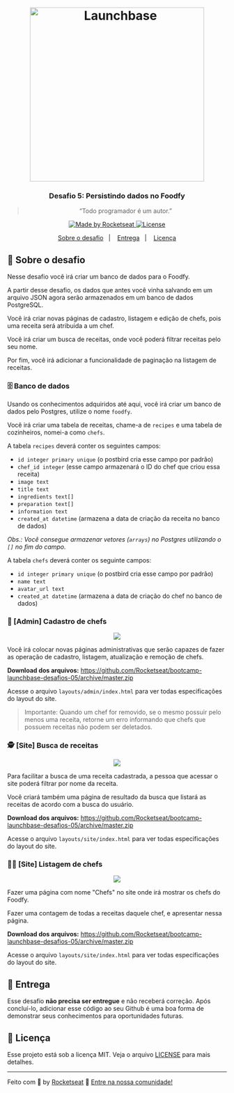 <h1 align="center">
    <img alt="Launchbase" src="https://storage.googleapis.com/golden-wind/bootcamp-launchbase/logo.png" width="400px" />
</h1>

<h3 align="center">
  Desafio 5: Persistindo dados no Foodfy
</h3>

<blockquote align="center">“Todo programador é um autor.”</blockquote>

<p align="center">

  <a href="https://rocketseat.com.br">
    <img alt="Made by Rocketseat" src="https://img.shields.io/badge/made%20by-Rocketseat-%23F8952D">
  </a>

  <a href="LICENSE" >
    <img alt="License" src="https://img.shields.io/badge/license-MIT-%23F8952D">
  </a>

</p>

<p align="center">
  <a href="#rocket-sobre-o-desafio">Sobre o desafio</a>&nbsp;&nbsp;&nbsp;|&nbsp;&nbsp;&nbsp;
  <a href="#calendar-entrega">Entrega</a>&nbsp;&nbsp;&nbsp;|&nbsp;&nbsp;&nbsp;
  <a href="#memo-licença">Licença</a>
</p>

## :rocket: Sobre o desafio

Nesse desafio você irá criar um banco de dados para o Foodfy.

A partir desse desafio, os dados que antes você vinha salvando em um arquivo JSON agora serão armazenados em um banco de dados PostgreSQL.

Você irá criar novas páginas de cadastro, listagem e edição de chefs, pois uma receita será atribuida a um chef.

Você irá criar um busca de receitas, onde você poderá filtrar receitas pelo seu nome.

Por fim, você irá adicionar a funcionalidade de paginação na listagem de receitas.

### :file_cabinet: Banco de dados

Usando os conhecimentos adquiridos até aqui, você irá criar um banco de dados pelo Postgres, utilize o nome `foodfy`.

Você irá criar uma tabela de receitas, chame-a de `recipes` e uma tabela de cozinheiros, nomei-a como `chefs`.

A tabela `recipes` deverá conter os seguintes campos:

- `id integer primary unique` (o postbird cria esse campo por padrão)
- `chef_id integer` (esse campo armazenará o ID do chef que criou essa receita)
- `image text`
- `title text`
- `ingredients text[]`
- `preparation text[]`
- `information text`
- `created_at datetime` (armazena a data de criação da receita no banco de dados)

_Obs.: Você consegue armazenar vetores (`arrays`) no Postgres utilizando o `[]` no fim do campo._

A tabela `chefs` deverá conter os seguinte campos:

- `id integer primary unique` (o postbird cria esse campo por padrão)
- `name text`
- `avatar_url text`
- `created_at datetime` (armazena a data de criação do chef no banco de dados)

### :fork_and_knife: [Admin] Cadastro de chefs

<div align="center">
   <img src="https://rocketseat-cdn.s3-sa-east-1.amazonaws.com/launchbase/mockup-cadastro-chefs.png" />
</div>

Você irá colocar novas páginas administrativas que serão capazes de fazer as operação de cadastro, listagem, atualização e remoção de chefs.

**Download dos arquivos:** https://github.com/Rocketseat/bootcamp-launchbase-desafios-05/archive/master.zip

Acesse o arquivo `layouts/admin/index.html` para ver todas especificações do layout do site.

> Importante: Quando um chef for removido, se o mesmo possuir pelo menos uma receita, retorne um erro informando que chefs que possuem receitas não podem ser deletados.

### :detective: [Site] Busca de receitas

<div align="center">
   <img src="https://rocketseat-cdn.s3-sa-east-1.amazonaws.com/launchbase/mockup-busca.png" />
</div>

Para facilitar a busca de uma receita cadastrada, a pessoa que acessar o site poderá filtrar por nome da receita.

Você criará também uma página de resultado da busca que listará as receitas de acordo com a busca do usuário.

**Download dos arquivos:** https://github.com/Rocketseat/bootcamp-launchbase-desafios-05/archive/master.zip

Acesse o arquivo `layouts/site/index.html` para ver todas especificações do layout do site.

### :woman_cook: [Site] Listagem de chefs

<div align="center">
   <img src="https://rocketseat-cdn.s3-sa-east-1.amazonaws.com/launchbase/mockup-chefs.png" />
</div>

Fazer uma página com nome "Chefs" no site onde irá mostrar os chefs do Foodfy.

Fazer uma contagem de todas a receitas daquele chef, e apresentar nessa página.

**Download dos arquivos:** https://github.com/Rocketseat/bootcamp-launchbase-desafios-05/archive/master.zip

Acesse o arquivo `layouts/site/index.html` para ver todas especificações do layout do site.

## :calendar: Entrega

Esse desafio **não precisa ser entregue** e não receberá correção. Após concluí-lo, adicionar esse código ao seu Github é uma boa forma de demonstrar seus conhecimentos para oportunidades futuras.

## :memo: Licença

Esse projeto está sob a licença MIT. Veja o arquivo [LICENSE](../LICENSE) para mais detalhes.

---

Feito com :purple_heart: by [Rocketseat](https://rocketseat.com.br) :wave: [Entre na nossa comunidade!](https://discordapp.com/invite/gCRAFhc)
